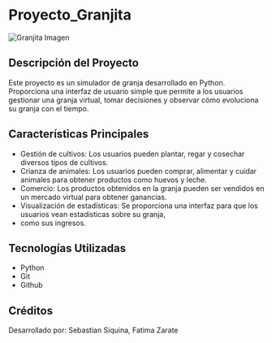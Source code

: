 # Proyecto_Granjita

![Granjita Imagen](https://art.pixilart.com/sr2b0fa2a15d4aws3.png "Granjita imagen")

## Descripción del Proyecto
Este proyecto es un simulador de granja desarrollado en Python. Proporciona una interfaz de usuario simple que permite 
a los usuarios gestionar una granja virtual, tomar decisiones y observar cómo evoluciona su granja con el tiempo.

## Características Principales
- Gestión de cultivos: Los usuarios pueden plantar, regar y cosechar diversos tipos de cultivos.
- Crianza de animales: Los usuarios pueden comprar, alimentar y cuidar animales para obtener productos como huevos y leche.
- Comercio: Los productos obtenidos en la granja pueden ser vendidos en un mercado virtual para obtener ganancias.
- Visualización de estadísticas: Se proporciona una interfaz para que los usuarios vean estadísticas sobre su granja, 
- como sus ingresos.

## Tecnologías Utilizadas
- Python
- Git
- Github

## Créditos
Desarrollado por: Sebastian Siquina, Fatima Zarate
